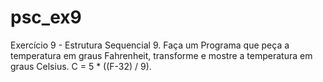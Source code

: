 # psc_ex9
Exercício 9 - Estrutura Sequencial
9. Faça um Programa que peça a temperatura em graus Fahrenheit, transforme e mostre a temperatura em graus Celsius. C = 5 * ((F-32) / 9).
